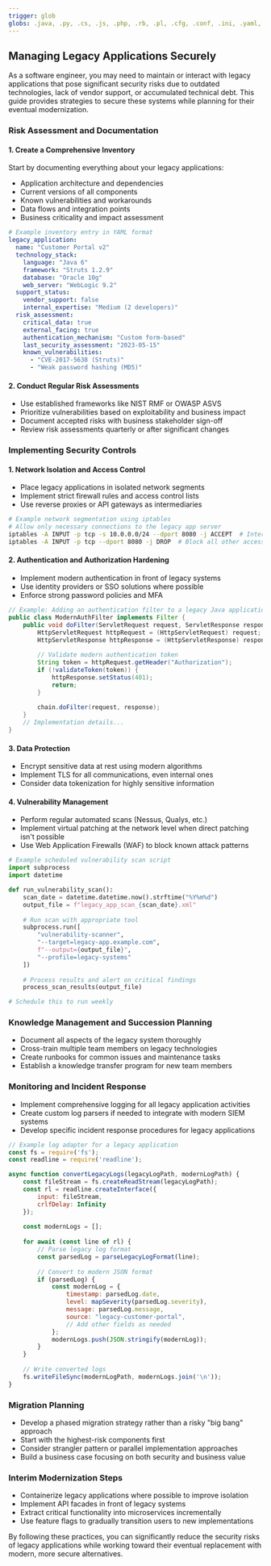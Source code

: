 ```yaml
---
trigger: glob
globs: .java, .py, .cs, .js, .php, .rb, .pl, .cfg, .conf, .ini, .yaml, .yml
---
```


## Managing Legacy Applications Securely

As a software engineer, you may need to maintain or interact with legacy applications that pose significant security risks due to outdated technologies, lack of vendor support, or accumulated technical debt. This guide provides strategies to secure these systems while planning for their eventual modernization.

### Risk Assessment and Documentation

#### 1. Create a Comprehensive Inventory

Start by documenting everything about your legacy applications:

* Application architecture and dependencies
* Current versions of all components
* Known vulnerabilities and workarounds
* Data flows and integration points
* Business criticality and impact assessment

```yaml
# Example inventory entry in YAML format
legacy_application:
  name: "Customer Portal v2"
  technology_stack:
    language: "Java 6"
    framework: "Struts 1.2.9"
    database: "Oracle 10g"
    web_server: "WebLogic 9.2"
  support_status:
    vendor_support: false
    internal_expertise: "Medium (2 developers)"
  risk_assessment:
    critical_data: true
    external_facing: true
    authentication_mechanism: "Custom form-based"
    last_security_assessment: "2023-05-15"
    known_vulnerabilities:
      - "CVE-2017-5638 (Struts)"
      - "Weak password hashing (MD5)"
```

#### 2. Conduct Regular Risk Assessments

* Use established frameworks like NIST RMF or OWASP ASVS
* Prioritize vulnerabilities based on exploitability and business impact
* Document accepted risks with business stakeholder sign-off
* Review risk assessments quarterly or after significant changes

### Implementing Security Controls

#### 1. Network Isolation and Access Control

* Place legacy applications in isolated network segments
* Implement strict firewall rules and access control lists
* Use reverse proxies or API gateways as intermediaries

```bash
# Example network segmentation using iptables
# Allow only necessary connections to the legacy app server
iptables -A INPUT -p tcp -s 10.0.0.0/24 --dport 8080 -j ACCEPT  # Internal network
iptables -A INPUT -p tcp --dport 8080 -j DROP  # Block all other access
```

#### 2. Authentication and Authorization Hardening

* Implement modern authentication in front of legacy systems
* Use identity providers or SSO solutions where possible
* Enforce strong password policies and MFA

```java
// Example: Adding an authentication filter to a legacy Java application
public class ModernAuthFilter implements Filter {
    public void doFilter(ServletRequest request, ServletResponse response, FilterChain chain) {
        HttpServletRequest httpRequest = (HttpServletRequest) request;
        HttpServletResponse httpResponse = (HttpServletResponse) response;
        
        // Validate modern authentication token
        String token = httpRequest.getHeader("Authorization");
        if (!validateToken(token)) {
            httpResponse.setStatus(401);
            return;
        }
        
        chain.doFilter(request, response);
    }
    // Implementation details...
}
```

#### 3. Data Protection

* Encrypt sensitive data at rest using modern algorithms
* Implement TLS for all communications, even internal ones
* Consider data tokenization for highly sensitive information

#### 4. Vulnerability Management

* Perform regular automated scans (Nessus, Qualys, etc.)
* Implement virtual patching at the network level when direct patching isn't possible
* Use Web Application Firewalls (WAF) to block known attack patterns

```python
# Example scheduled vulnerability scan script
import subprocess
import datetime

def run_vulnerability_scan():
    scan_date = datetime.datetime.now().strftime("%Y%m%d")
    output_file = f"legacy_app_scan_{scan_date}.xml"
    
    # Run scan with appropriate tool
    subprocess.run([
        "vulnerability-scanner",
        "--target=legacy-app.example.com",
        f"--output={output_file}",
        "--profile=legacy-systems"
    ])
    
    # Process results and alert on critical findings
    process_scan_results(output_file)

# Schedule this to run weekly
```

### Knowledge Management and Succession Planning

* Document all aspects of the legacy system thoroughly
* Cross-train multiple team members on legacy technologies
* Create runbooks for common issues and maintenance tasks
* Establish a knowledge transfer program for new team members

### Monitoring and Incident Response

* Implement comprehensive logging for all legacy application activities
* Create custom log parsers if needed to integrate with modern SIEM systems
* Develop specific incident response procedures for legacy applications

```javascript
// Example log adapter for a legacy application
const fs = require('fs');
const readline = require('readline');

async function convertLegacyLogs(legacyLogPath, modernLogPath) {
    const fileStream = fs.createReadStream(legacyLogPath);
    const rl = readline.createInterface({
        input: fileStream,
        crlfDelay: Infinity
    });
    
    const modernLogs = [];
    
    for await (const line of rl) {
        // Parse legacy log format
        const parsedLog = parseLegacyLogFormat(line);
        
        // Convert to modern JSON format
        if (parsedLog) {
            const modernLog = {
                timestamp: parsedLog.date,
                level: mapSeverity(parsedLog.severity),
                message: parsedLog.message,
                source: "legacy-customer-portal",
                // Add other fields as needed
            };
            modernLogs.push(JSON.stringify(modernLog));
        }
    }
    
    // Write converted logs
    fs.writeFileSync(modernLogPath, modernLogs.join('\n'));
}
```

### Migration Planning

* Develop a phased migration strategy rather than a risky "big bang" approach
* Start with the highest-risk components first
* Consider strangler pattern or parallel implementation approaches
* Build a business case focusing on both security and business value

### Interim Modernization Steps

* Containerize legacy applications where possible to improve isolation
* Implement API facades in front of legacy systems
* Extract critical functionality into microservices incrementally
* Use feature flags to gradually transition users to new implementations

By following these practices, you can significantly reduce the security risks of legacy applications while working toward their eventual replacement with modern, more secure alternatives.
